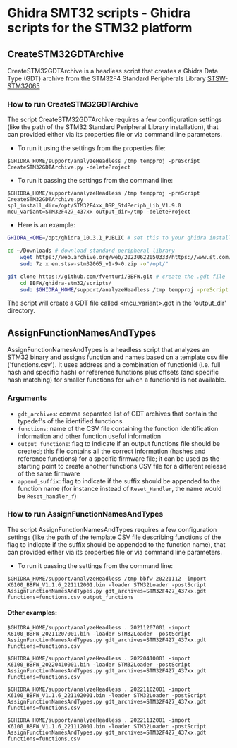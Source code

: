 # Ghidra SMT32 scripts - Ghidra scripts for the STM32 platform

## CreateSTM32GDTArchive

CreateSTM32GDTArchive is a headless script that creates a Ghidra Data Type (GDT) archive from the STM32F4 Standard Peripherals Library [STSW-STM32065](https://www.st.com/en/embedded-software/stsw-stm32065.html)

### How to run CreateSTM32GDTArchive

The script CreateSTM32GDTArchive requires a few configuration settings (like the path of the STM32 Standard Peripheral Library installation), that can provided either via its properties file or via command line parameters.

- To run it using the settings from the properties file:
```
$GHIDRA_HOME/support/analyzeHeadless /tmp tempproj -preScript CreateSTM32GDTArchive.py -deleteProject
```

- To run it passing the settings from the command line:
```
$GHIDRA_HOME/support/analyzeHeadless /tmp tempproj -preScript CreateSTM32GDTArchive.py spl_install_dir=/opt/STM32F4xx_DSP_StdPeriph_Lib_V1.9.0 mcu_variant=STM32F427_437xx output_dir=/tmp -deleteProject
```
- Here is an example:
```bash
GHIDRA_HOME=/opt/ghidra_10.3.1_PUBLIC # set this to your ghidra installation directory

cd ~/Downloads # download standard peripheral library
	wget https://web.archive.org/web/20230622050333/https://www.st.com/content/ccc/resource/technical/software/firmware/group1/42/1a/98/f3/14/b4/4b/81/stsw-stm32065_v1-9-0/files/stsw-stm32065_v1-9-0.zip/jcr:content/translations/en.stsw-stm32065_v1-9-0.zip
	sudo 7z x en.stsw-stm32065_v1-9-0.zip -o"/opt/"

git clone https://github.com/fventuri/BBFW.git # create the .gdt file
	cd BBFW/ghidra-stm32/scripts/
	sudo $GHIDRA_HOME/support/analyzeHeadless /tmp tempproj -preScript CreateSTM32GDTArchive.py output_dir=/opt -deleteProject
```

The script will create a GDT file called <mcu_variant>.gdt in the 'output_dir' directory.


## AssignFunctionNamesAndTypes

AssignFunctionNamesAndTypes is a headless script that analyzes an STM32 binary and assigns function and names based on a template csv file ('functions.csv'). It uses address and a combination of functionId (i.e. full hash and specific hash) or reference functions plus offsets (and specific hash matching) for smaller functions for which a functionId is not available.

### Arguments

- `gdt_archives`: comma separated list of GDT archives that contain the typedef's of the identified functions
- `functions`: name of the CSV file containing the function identification information and other function useful information
- `output_functions`: flag to indicate if an output functions file should be created; this file contains all the correct information (hashes and reference functions) for a specific firmware file; it can be used as the starting point to create another functions CSV file for a different release of the same firmware
- `append_suffix`: flag to indicate if the suffix should be appended to the function name (for instance instead of `Reset_Handler`, the name would be `Reset_handler_f`)

### How to run AssignFunctionNamesAndTypes

The script AssignFunctionNamesAndTypes requires a few configuration settings (like the path of the template CSV file describing functions of the flag to indicate if the suffix should be appended to the function name), that can provided either via its properties file or via command line parameters.

- To run it passing the settings from the command line:
```
$GHIDRA_HOME/support/analyzeHeadless /tmp bbfw-20221112 -import X6100_BBFW_V1.1.6_221112001.bin -loader STM32Loader -postScript AssignFunctionNamesAndTypes.py gdt_archives=STM32F427_437xx.gdt functions=functions.csv output_functions
```

#### Other examples:
```
$GHIDRA_HOME/support/analyzeHeadless . 20211207001 -import X6100_BBFW_20211207001.bin -loader STM32Loader -postScript AssignFunctionNamesAndTypes.py gdt_archives=STM32F427_437xx.gdt functions=functions.csv
```

```
$GHIDRA_HOME/support/analyzeHeadless . 20220410001 -import X6100_BBFW_20220410001.bin -loader STM32Loader -postScript AssignFunctionNamesAndTypes.py gdt_archives=STM32F427_437xx.gdt functions=functions.csv
```

```
$GHIDRA_HOME/support/analyzeHeadless . 20221102001 -import X6100_BBFW_V1.1.6_221102001.bin -loader STM32Loader -postScript AssignFunctionNamesAndTypes.py gdt_archives=STM32F427_437xx.gdt functions=functions.csv
```

```
$GHIDRA_HOME/support/analyzeHeadless . 20221112001 -import X6100_BBFW_V1.1.6_221112001.bin -loader STM32Loader -postScript AssignFunctionNamesAndTypes.py gdt_archives=STM32F427_437xx.gdt functions=functions.csv
```

